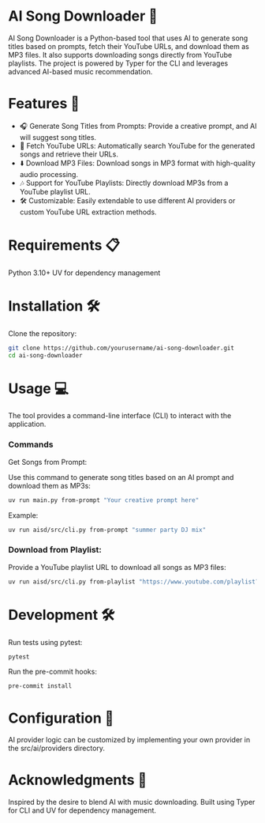 # AI Song Downloader 🎵
AI Song Downloader is a Python-based tool that uses AI to generate song titles based on prompts, fetch their YouTube URLs, and download them as MP3 files. It also supports downloading songs directly from YouTube playlists. The project is powered by Typer for the CLI and leverages advanced AI-based music recommendation.

# Features 🚀
- 🎧 Generate Song Titles from Prompts: Provide a creative prompt, and AI will suggest song titles.
- 🔗 Fetch YouTube URLs: Automatically search YouTube for the generated songs and retrieve their URLs.
- ⬇️ Download MP3 Files: Download songs in MP3 format with high-quality audio processing.
- 🎶 Support for YouTube Playlists: Directly download MP3s from a YouTube playlist URL.
- 🛠️ Customizable: Easily extendable to use different AI providers or custom YouTube URL extraction methods.

# Requirements 📋
Python 3.10+
UV for dependency management

# Installation 🛠️
Clone the repository:

```bash
git clone https://github.com/yourusername/ai-song-downloader.git
cd ai-song-downloader
```

# Usage 💻
The tool provides a command-line interface (CLI) to interact with the application.

### Commands
Get Songs from Prompt:

Use this command to generate song titles based on an AI prompt and download them as MP3s:

```bash
uv run main.py from-prompt "Your creative prompt here"
```

Example:

```bash
uv run aisd/src/cli.py from-prompt "summer party DJ mix"
```

### Download from Playlist:

Provide a YouTube playlist URL to download all songs as MP3 files:

```bash
uv run aisd/src/cli.py from-playlist "https://www.youtube.com/playlist?list=YOUR_PLAYL
```

# Development 🛠️
Run tests using pytest:

```bash
pytest
```

Run the pre-commit hooks:

```bash
pre-commit install
```

# Configuration 🔧
AI provider logic can be customized by implementing your own provider in the src/ai/providers directory.

# Acknowledgments 🙏
Inspired by the desire to blend AI with music downloading.
Built using Typer for CLI and UV for dependency management.
